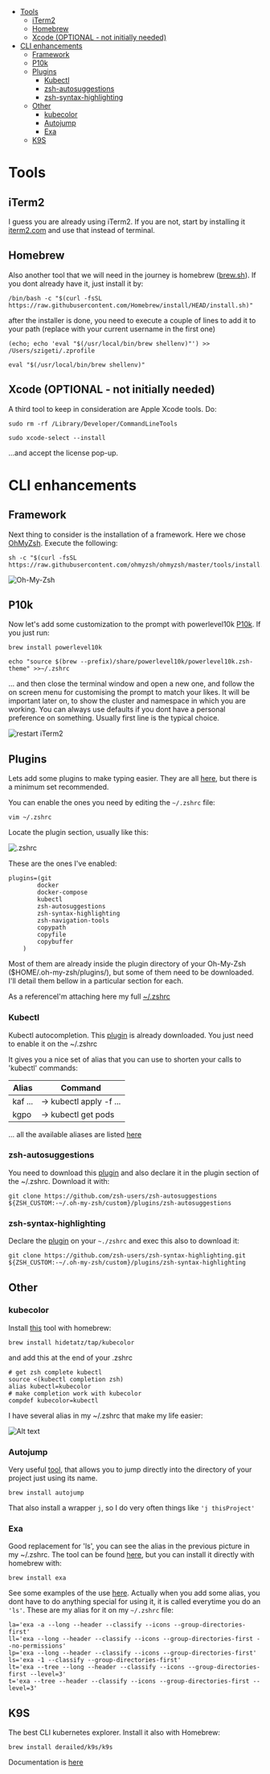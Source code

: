 - [Tools](#tools)
  - [iTerm2](#iterm2)
  - [Homebrew](#homebrew)
  - [Xcode (OPTIONAL - not initially needed)](#xcode-optional---not-initially-needed)
- [CLI enhancements](#cli-enhancements)
  - [Framework](#framework)
  - [P10k](#p10k)
  - [Plugins](#plugins)
    - [Kubectl](#kubectl)
    - [zsh-autosuggestions](#zsh-autosuggestions)
    - [zsh-syntax-highlighting](#zsh-syntax-highlighting)
  - [Other](#other)
    - [kubecolor](#kubecolor)
    - [Autojump](#autojump)
    - [Exa](#exa)
  - [K9S](#k9s)





# Tools

## iTerm2
I guess you are already using iTerm2. If you are not, start by installing it [iterm2.com](https://iterm2.com) and use that instead of terminal.

## Homebrew
Also another tool that we will need in the journey is homebrew ([brew.sh](https://brew.sh)). If you dont already have it, just install it by:

```
/bin/bash -c "$(curl -fsSL https://raw.githubusercontent.com/Homebrew/install/HEAD/install.sh)"
```

after the installer is done, you need to execute a couple of lines to add it to your path (replace with your current username in the first one)

```
(echo; echo 'eval "$(/usr/local/bin/brew shellenv)"') >> /Users/szigeti/.zprofile

eval "$(/usr/local/bin/brew shellenv)"
```
## Xcode (OPTIONAL - not initially needed)
A third tool to keep in consideration are Apple Xcode tools. Do:

```
sudo rm -rf /Library/Developer/CommandLineTools

sudo xcode-select --install
```
...and accept the license pop-up. 

# CLI enhancements 
## Framework

Next thing to consider is the installation of a framework. Here we chose [OhMyZsh](https://github.com/ohmyzsh/ohmyzsh). Execute the following:

```
sh -c "$(curl -fsSL https://raw.githubusercontent.com/ohmyzsh/ohmyzsh/master/tools/install.sh)"
```

![Oh-My-Zsh](image-1.png)

## P10k
Now let's add some customization to the prompt with powerlevel10k [P10k](https://github.com/romkatv/powerlevel10k#meslo-nerd-font-patched-for-powerlevel10k). If you just run:

```
brew install powerlevel10k

echo "source $(brew --prefix)/share/powerlevel10k/powerlevel10k.zsh-theme" >>~/.zshrc
```
... and then close the terminal window and open a new one, and follow the on screen menu for customising the prompt to match your likes. It will be important later on, to show the cluster and namespace in which you are working. You can always use defaults if you dont have a personal preference on something. Usually first line is the typical choice.

![restart iTerm2](image.png)

## Plugins
Lets add some plugins to make typing easier. They are all [here](https://github.com/ohmyzsh/ohmyzsh/tree/master/plugins), but there is a minimum set recommended.

You can enable the ones you need by editing the  ```~/.zshrc``` file:

```
vim ~/.zshrc
```
Locate the plugin section, usually like this:

![.zshrc](image-2.png)

These are the ones I've enabled:
```
plugins=(git
        docker
        docker-compose
        kubectl
        zsh-autosuggestions
        zsh-syntax-highlighting
        zsh-navigation-tools
        copypath
        copyfile
        copybuffer
    )
```
Most of them are already inside the plugin directory of your Oh-My-Zsh ($HOME/.oh-my-zsh/plugins/), but some of them need to be downloaded. I'll detail them bellow in a particular section for each.

As a referenceI'm attaching here my full [~/.zshrc](./zshrc)
### Kubectl

Kubectl autocompletion. This [plugin](https://github.com/ohmyzsh/ohmyzsh/tree/master/plugins/kubectl#kubectl-plugin) is already downloaded. You just need to enable it on the ~/.zshrc

It gives you a nice set of alias that you can use to shorten your calls to 'kubectl' commands: 

|Alias|Command|
|---|---|
|kaf ... |-> kubectl apply -f ...|
|kgpo    |-> kubectl get pods|
...
all the available aliases are listed [here](https://github.com/ohmyzsh/ohmyzsh/tree/master/plugins/kubectl#kubectl-plugin)

### zsh-autosuggestions

 You need to download this [plugin](https://github.com/zsh-users/zsh-autosuggestions/blob/master/INSTALL.md#oh-my-zsh) and also declare it in the plugin section of the ~/.zshrc. Download it with:

```
git clone https://github.com/zsh-users/zsh-autosuggestions ${ZSH_CUSTOM:-~/.oh-my-zsh/custom}/plugins/zsh-autosuggestions
```
### zsh-syntax-highlighting

Declare the [plugin](https://github.com/zsh-users/zsh-syntax-highlighting/blob/master/INSTALL.md) on your ```~./zshrc``` and exec this also to download it:

```
git clone https://github.com/zsh-users/zsh-syntax-highlighting.git ${ZSH_CUSTOM:-~/.oh-my-zsh/custom}/plugins/zsh-syntax-highlighting
```

## Other
### kubecolor

Install [this](https://github.com/hidetatz/kubecolor) tool with homebrew:

```
brew install hidetatz/tap/kubecolor
```

and add this at the end of your .zshrc

```
# get zsh complete kubectl
source <(kubectl completion zsh)
alias kubectl=kubecolor
# make completion work with kubecolor
compdef kubecolor=kubectl
```

I have several alias in my ~/.zshrc that make my life easier:

![Alt text](image-3.png)

### Autojump

Very useful [tool](https://github.com/wting/autojump#installation), that allows you to jump directly into the directory of your project just using its name.

``` 
brew install autojump
```

That also install a wrapper ```j```, so I do very often things like ``` 'j thisProject' ``` 



### Exa

Good replacement for 'ls', you can see the alias in the previous picture in my ~/.zshrc. The tool can be found [here](https://github.com/ogham/exa), but you can install it directly with homebrew with:

```
brew install exa
```
See some examples of the use [here](https://the.exa.website). Actually when you add some alias, you dont have to do anything special for using it, it is called everytime you do an ```'ls'```. These are my alias for it on my ```~/.zshrc``` file:

```
la='exa -a --long --header --classify --icons --group-directories-first'
ll='exa --long --header --classify --icons --group-directories-first --no-permissions'
lp='exa --long --header --classify --icons --group-directories-first'
ls='exa -1 --classify --group-directories-first'
lt='exa --tree --long --header --classify --icons --group-directories-first --level=3'
t='exa --tree --header --classify --icons --group-directories-first --level=3'
```



## K9S

The best CLI kubernetes explorer. Install it also with Homebrew:
```
brew install derailed/k9s/k9s
```
Documentation is [here](https://k9scli.io/topics/commands/)


